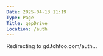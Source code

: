 ```yaml
---
Date: 2025-04-13 11:19
Type: Page
Title: gepDrive
Location: /auth
---
```


Redirecting to gd.tchfoo.com/auth...

<script>
function redirectToSubdomain() {
  const redirectBase = 'https://gd.tchfoo.com';
  const redirectPrefixes = ['/gepDrive/', '/auth/', '/header/'];
  const pathname = window.location.pathname;

  for (const prefix of redirectPrefixes) {
    if (pathname.startsWith(prefix)) {
      const newUrl = `${redirectBase}${pathname}${window.location.search}${window.location.hash}`;
      if (window.location.origin !== redirectBase) {
        window.location.replace(newUrl);
      }
      return; // Stop further execution
    }
  }
}
redirectToSubdomain();
</script>